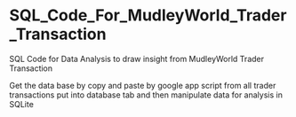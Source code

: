 # SQL_Code_For_MudleyWorld_Trader_Transaction
SQL Code for Data Analysis to draw insight from MudleyWorld Trader Transaction

Get the data base by copy and paste by google app script from all trader transactions put into database tab
and then manipulate data for analysis in SQLite
